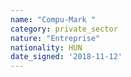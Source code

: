 ```yaml
---
name: "Compu-Mark "
category: private_sector
nature: "Entreprise"
nationality: HUN
date_signed: '2018-11-12'
---
```

    
